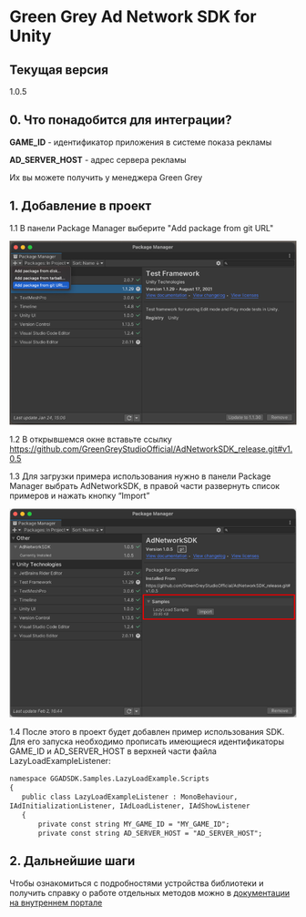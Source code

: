 # Green Grey Ad Network SDK for Unity

## Текущая версия
1.0.5

## 0. Что понадобится для интеграции?
**GAME_ID** - идентификатор приложения в системе показа рекламы

**AD_SERVER_HOST** - адрес сервера рекламы

Их вы можете получить у менеджера Green Grey


## 1. Добавление в проект
1.1 В панели Package Manager выберите "Add package from git URL"

![Add package to project](/.readme/add_package_from_git.png)

1.2 В открывшемся окне вставьте ссылку https://github.com/GreenGreyStudioOfficial/AdNetworkSDK_release.git#v1.0.5

1.3 Для загрузки примера использования нужно в панели Package Manager выбрать AdNetworkSDK, в правой части развернуть список примеров и нажать кнопку “Import”

![Import samples](/.readme/import_samples.png)

1.4 После этого в проект будет добавлен пример использования SDK. Для его запуска необходимо прописать имеющиеся идентификаторы GAME_ID и AD_SERVER_HOST в верхней части файла LazyLoadExampleListener:


```
namespace GGADSDK.Samples.LazyLoadExample.Scripts
{
   public class LazyLoadExampleListener : MonoBehaviour, IAdInitializationListener, IAdLoadListener, IAdShowListener
   {
       private const string MY_GAME_ID = "MY_GAME_ID";
       private const string AD_SERVER_HOST = "AD_SERVER_HOST";

```


## 2. Дальнейшие шаги
Чтобы ознакомиться с подробностями устройства библиотеки и получить справку о работе отдельных методов можно в [документации на внутреннем портале](https://greengrey.atlassian.net/wiki/spaces/DEV/pages/183795734/GreenGrey.AdNetworkSDK)
